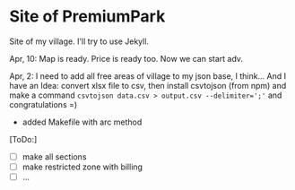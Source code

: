 # Site of PremiumPark

Site of my village. I'll try to use Jekyll.  

Apr, 10: Map is ready. Price is ready too. Now we can start adv.

Apr, 2: I need to add all free areas of village to my json base,
I think... And I have an Idea: convert xlsx file to csv, then
install csvtojson (from npm) and make a command 
`csvtojson data.csv > output.csv --delimiter=';'`
and congratulations =)
- added Makefile with arc method

[ToDo:]  
- [ ] make all sections  
- [ ] make restricted zone with billing  
- [ ] ...
